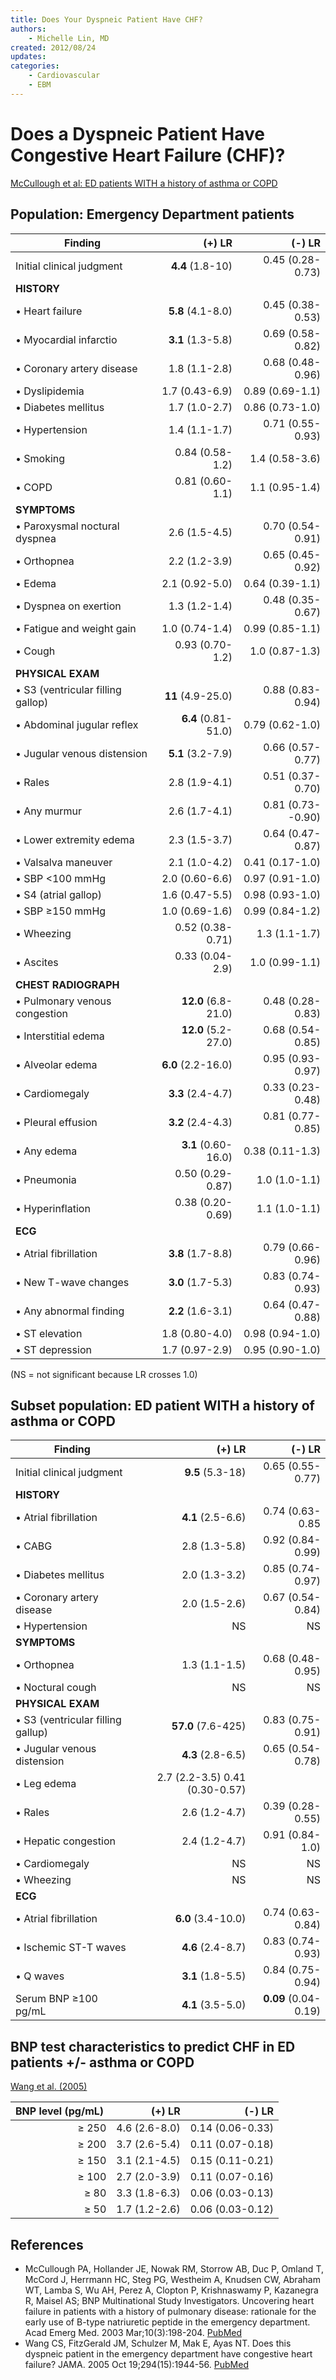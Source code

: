 ```yaml
---
title: Does Your Dyspneic Patient Have CHF?
authors:
    - Michelle Lin, MD
created: 2012/08/24
updates:
categories:
    - Cardiovascular
    - EBM
---
```


# Does a Dyspneic Patient Have Congestive Heart Failure (CHF)?

[McCullough et al: ED patients WITH a history of asthma or COPD](https://www.ncbi.nlm.nih.gov/pubmed/?term=12615582)

## Population: Emergency Department patients

| Finding                              |              (+) LR |            (-) LR |
| ------------------------------------ | ------------------: | ----------------: |
| Initial clinical judgment            |    **4.4** (1.8-10) |  0.45 (0.28-0.73) |
| **HISTORY**                          |                     |                   |
| • Heart failure                      |   **5.8** (4.1-8.0) |  0.45 (0.38-0.53) |
| • Myocardial infarctio               |   **3.1** (1.3-5.8) |  0.69 (0.58-0.82) |
| • Coronary artery disease            |       1.8 (1.1-2.8) |  0.68 (0.48-0.96) |
| • Dyslipidemia                       |      1.7 (0.43-6.9) |   0.89 (0.69-1.1) |
| • Diabetes mellitus                  |       1.7 (1.0-2.7) |   0.86 (0.73-1.0) |
| • Hypertension                       |       1.4 (1.1-1.7) |  0.71 (0.55-0.93) |
| • Smoking                            |     0.84 (0.58-1.2) |    1.4 (0.58-3.6) |
| • COPD                               |     0.81 (0.60-1.1) |    1.1 (0.95-1.4) |
| **SYMPTOMS**                         |                     |                   |
| • Paroxysmal noctural dyspnea        |       2.6 (1.5-4.5) |  0.70 (0.54-0.91) |
| • Orthopnea                          |       2.2 (1.2-3.9) |  0.65 (0.45-0.92) |
| • Edema                              |      2.1 (0.92-5.0) |   0.64 (0.39-1.1) |
| • Dyspnea on exertion                |       1.3 (1.2-1.4) |  0.48 (0.35-0.67) |
| • Fatigue and weight gain            |      1.0 (0.74-1.4) |   0.99 (0.85-1.1) |
| • Cough                              |     0.93 (0.70-1.2) |    1.0 (0.87-1.3) |
| **PHYSICAL EXAM**                    |                     |                   |
| • S3 (ventricular filling gallop)    |   **11** (4.9-25.0) |  0.88 (0.83-0.94) |
| • Abdominal jugular reflex           | **6.4** (0.81-51.0) |   0.79 (0.62-1.0) |
| • Jugular venous distension          |   **5.1** (3.2-7.9) |  0.66 (0.57-0.77) |
| • Rales                              |       2.8 (1.9-4.1) |  0.51 (0.37-0.70) |
| • Any murmur                         |       2.6 (1.7-4.1) | 0.81 (0.73--0.90) |
| • Lower extremity edema              |       2.3 (1.5-3.7) |  0.64 (0.47-0.87) |
| • Valsalva maneuver                  |       2.1 (1.0-4.2) |   0.41 (0.17-1.0) |
| • SBP &lt;100 mmHg                   |      2.0 (0.60-6.6) |   0.97 (0.91-1.0) |
| • S4 (atrial gallop)                 |      1.6 (0.47-5.5) |   0.98 (0.93-1.0) |
| • SBP &ge;150 mmHg                   |      1.0 (0.69-1.6) |   0.99 (0.84-1.2) |
| • Wheezing                           |    0.52 (0.38-0.71) |     1.3 (1.1-1.7) |
| • Ascites                            |     0.33 (0.04-2.9) |    1.0 (0.99-1.1) |
| **CHEST RADIOGRAPH**                 |                     |                   |
| • Pulmonary venous congestion        | **12.0** (6.8-21.0) |  0.48 (0.28-0.83) |
| • Interstitial edema                 | **12.0** (5.2-27.0) |  0.68 (0.54-0.85) |
| • Alveolar edema                     |  **6.0** (2.2-16.0) |  0.95 (0.93-0.97) |
| • Cardiomegaly                       |   **3.3** (2.4-4.7) |  0.33 (0.23-0.48) |
| • Pleural effusion                   |   **3.2** (2.4-4.3) |  0.81 (0.77-0.85) |
| • Any edema                          | **3.1** (0.60-16.0) |   0.38 (0.11-1.3) |
| • Pneumonia                          |    0.50 (0.29-0.87) |     1.0 (1.0-1.1) |
| • Hyperinflation                     |    0.38 (0.20-0.69) |     1.1 (1.0-1.1) |
| **ECG**                              |                     |                   |
| • Atrial fibrillation                |   **3.8** (1.7-8.8) |  0.79 (0.66-0.96) |
| • New T-wave changes                 |   **3.0** (1.7-5.3) |  0.83 (0.74-0.93) |
| • Any abnormal finding               |   **2.2** (1.6-3.1) |  0.64 (0.47-0.88) |
| • ST elevation                       |      1.8 (0.80-4.0) |   0.98 (0.94-1.0) |
| • ST depression                      |      1.7 (0.97-2.9) |   0.95 (0.90-1.0) |

(NS = not significant because LR crosses 1.0)

## Subset population: ED patient WITH a history of asthma or COPD

| Finding                              |                         (+) LR |               (-) LR |
| ------------------------------------ | -----------------------------: | -------------------: |
| Initial clinical judgment            |               **9.5** (5.3-18) |     0.65 (0.55-0.77) |
| **HISTORY**                          |                                |                      |
| • Atrial fibrillation                |              **4.1** (2.5-6.6) |      0.74 (0.63-0.85 |
| • CABG                               |                  2.8 (1.3-5.8) |     0.92 (0.84-0.99) |
| • Diabetes mellitus                  |                  2.0 (1.3-3.2) |     0.85 (0.74-0.97) |
| • Coronary artery disease            |                  2.0 (1.5-2.6) |     0.67 (0.54-0.84) |
| • Hypertension                       |                             NS |                   NS |
| **SYMPTOMS**                         |                                |                      |
| • Orthopnea                          |                  1.3 (1.1-1.5) |     0.68 (0.48-0.95) |
| • Noctural cough                     |                             NS |                   NS |
| **PHYSICAL EXAM**                    |                                |                      |
| • S3 (ventricular filling gallup)    |             **57.0** (7.6-425) |     0.83 (0.75-0.91) |
| • Jugular venous distension          |              **4.3** (2.8-6.5) |     0.65 (0.54-0.78) |
| • Leg edema                          | 2.7 (2.2-3.5) 0.41 (0.30-0.57) |                      |
| • Rales                              |                  2.6 (1.2-4.7) |     0.39 (0.28-0.55) |
| • Hepatic congestion                 |                  2.4 (1.2-4.7) |      0.91 (0.84-1.0) |
| • Cardiomegaly                       |                             NS |                   NS |
| • Wheezing                           |                             NS |                   NS |
| **ECG**                              |                                |                      |
| • Atrial fibrillation                |             **6.0** (3.4-10.0) |     0.74 (0.63-0.84) |
| • Ischemic ST-T waves                |              **4.6** (2.4-8.7) |     0.83 (0.74-0.93) |
| • Q waves                            |              **3.1** (1.8-5.5) |     0.84 (0.75-0.94) |
| Serum BNP &ge;100 pg/mL              |              **4.1** (3.5-5.0) | **0.09** (0.04-0.19) |

## BNP test characteristics to predict CHF in ED patients +/- asthma or COPD 

[Wang et al. (2005)](https://www.ncbi.nlm.nih.gov/pubmed/?term=16234501)

| BNP level (pg/mL)     |        (+) LR |           (-) LR |
| --------------------: | ------------: | ---------------: |
|              &ge; 250 | 4.6 (2.6-8.0) | 0.14 (0.06-0.33) |
|              &ge; 200 | 3.7 (2.6-5.4) | 0.11 (0.07-0.18) |
|              &ge; 150 | 3.1 (2.1-4.5) | 0.15 (0.11-0.21) |
|              &ge; 100 | 2.7 (2.0-3.9) | 0.11 (0.07-0.16) |
|               &ge; 80 | 3.3 (1.8-6.3) | 0.06 (0.03-0.13) |
|               &ge; 50 | 1.7 (1.2-2.6) | 0.06 (0.03-0.12) |

## References

- McCullough PA, Hollander JE, Nowak RM, Storrow AB, Duc P, Omland T, McCord J, Herrmann HC, Steg PG, Westheim A, Knudsen CW, Abraham WT, Lamba S, Wu AH, Perez A, Clopton P, Krishnaswamy P, Kazanegra R, Maisel AS; BNP Multinational Study Investigators. Uncovering heart failure in patients with a history of pulmonary disease: rationale for the early use of B-type natriuretic peptide in the emergency department. Acad Emerg Med. 2003 Mar;10(3):198-204. [PubMed](https://www.ncbi.nlm.nih.gov/pubmed/?term=12615582)
- Wang CS, FitzGerald JM, Schulzer M, Mak E, Ayas NT. Does this dyspneic patient in the emergency department have congestive heart failure? JAMA. 2005 Oct 19;294(15):1944-56. [PubMed](https://www.ncbi.nlm.nih.gov/pubmed/?term=16234501)

